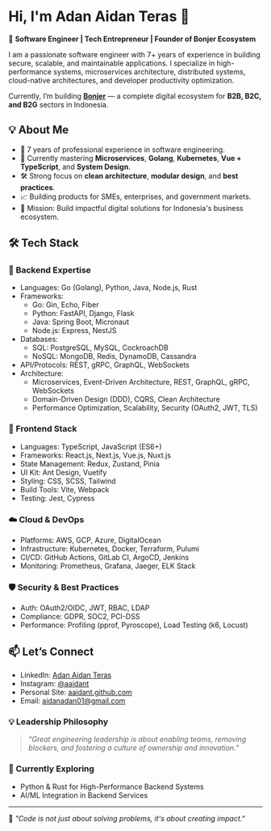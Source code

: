# Hi, I'm Adan Aidan Teras 👋

🚀 **Software Engineer | Tech Entrepreneur | Founder of Bonjer Ecosystem**

I am a passionate software engineer with 7+ years of experience in building secure, scalable, and maintainable applications.
I specialize in high-performance systems, microservices architecture, distributed systems, cloud-native architectures, and developer productivity optimization.

Currently, I’m building **[Bonjer](https://github.com/bonjertech)** — a complete digital ecosystem for **B2B, B2C, and B2G** sectors in Indonesia.

## 💡 About Me

- 💼 7 years of professional experience in software engineering.
- 🌱 Currently mastering **Microservices**, **Golang**, **Kubernetes**, **Vue + TypeScript**, and **System Design**.
- 🛠 Strong focus on **clean architecture**, **modular design**, and **best practices**.
- 📈 Building products for SMEs, enterprises, and government markets.
- 🎯 Mission: Build impactful digital solutions for Indonesia's business ecosystem.

## 🛠️ Tech Stack

### 🧠 Backend Expertise

- Languages: Go (Golang), Python, Java, Node.js, Rust
- Frameworks:
  - Go: Gin, Echo, Fiber
  - Python: FastAPI, Django, Flask
  - Java: Spring Boot, Micronaut
  - Node.js: Express, NestJS
- Databases:
  - SQL: PostgreSQL, MySQL, CockroachDB
  - NoSQL: MongoDB, Redis, DynamoDB, Cassandra
- API/Protocols: REST, gRPC, GraphQL, WebSockets
- Architecture:
  - Microservices, Event-Driven Architecture, REST, GraphQL, gRPC, WebSockets
  - Domain-Driven Design (DDD), CQRS, Clean Architecture
  - Performance Optimization, Scalability, Security (OAuth2, JWT, TLS)

### 🎨 Frontend Stack

- Languages: TypeScript, JavaScript (ES6+)
- Frameworks: React.js, Next.js, Vue.js, Nuxt.js
- State Management: Redux, Zustand, Pinia
- UI Kit: Ant Design, Vuetify
- Styling: CSS, SCSS, Tailwind
- Build Tools: Vite, Webpack
- Testing: Jest, Cypress

### ☁️ Cloud & DevOps

- Platforms: AWS, GCP, Azure, DigitalOcean
- Infrastructure: Kubernetes, Docker, Terraform, Pulumi
- CI/CD: GitHub Actions, GitLab CI, ArgoCD, Jenkins
- Monitoring: Prometheus, Grafana, Jaeger, ELK Stack

### 🛡️ Security & Best Practices

- Auth: OAuth2/OIDC, JWT, RBAC, LDAP
- Compliance: GDPR, SOC2, PCI-DSS
- Performance: Profiling (pprof, Pyroscope), Load Testing (k6, Locust)

## 📫 Let’s Connect

- LinkedIn: [Adan Aidan Teras](https://linkedin.com/in/adan-aidan-teras)
- Instagram: [@aaidant](https://instagram.com/aaidant)
- Personal Site: [aaidant.github.com](https://aaidant.github.io/aaidant)
- Email: aidanadan01@gmail.com

### 💡 Leadership Philosophy

> _"Great engineering leadership is about enabling teams, removing blockers, and fostering a culture of ownership and innovation."_

### 🔭 Currently Exploring

- Python & Rust for High-Performance Backend Systems
- AI/ML Integration in Backend Services

---

💬 _"Code is not just about solving problems, it's about creating impact."_
